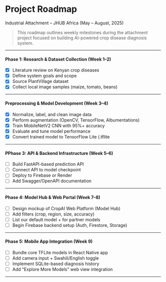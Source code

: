 #  Project Roadmap
Industrial Attachment – JHUB Africa (May – August, 2025)

> This roadmap outlines weekly milestones during the attachment project focused on building AI-powered crop disease diagnosis system.

---

#### Phase 1: Research & Dataset Collection (Week 1–2)
- [x] Literature review on Kenyan crop diseases
- [x] Define system goals and scope
- [x] Source PlantVillage dataset
- [x] Collect local image samples (maize, tomato, beans)

---

####  Preprocessing & Model Development (Week 3–4)
- [x] Normalize, label, and clean image data
- [x] Perform augmentation (OpenCV, TensorFlow, Albumentations)
- [x] Train MobileNetV2 CNN with 95%+ accuracy
- [x] Evaluate and tune model performance  
- [x] Convert trained model to TensorFlow Lite (.tflite
---

####  PPhase 3: API & Backend Infrastructure (Week 5–6)
- [ ] Build FastAPI-based prediction API
- [ ] Connect API to model checkpoint
- [ ] Deploy to Firebase or Render
- [ ] Add Swagger/OpenAPI documentation

---

####  Phase 4: Model Hub & Web Portal (Week 7–8)
- [ ] Design mockup of CropAI Web Platform (Model Hub)
- [ ] Add filters (crop, region, size, accuracy)
- [ ] List our default model + for partner models
- [ ] Begin Firebase backend setup (Auth, Firestore, Storage)

---

####  Phase 5: Mobile App Integration (Week 9)
- [ ] Bundle core TFLite models in React Native app
- [ ] Add camera input + Swahili/English toggle  
- [ ] Implement SQLite-based diagnosis history
- [ ] Add “Explore More Models” web view integration 

---

